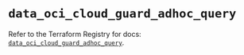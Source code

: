 # `data_oci_cloud_guard_adhoc_query`

Refer to the Terraform Registry for docs: [`data_oci_cloud_guard_adhoc_query`](https://registry.terraform.io/providers/oracle/oci/7.19.0/docs/data-sources/cloud_guard_adhoc_query).
